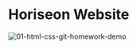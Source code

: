 # Horiseon Website
![01-html-css-git-homework-demo](https://user-images.githubusercontent.com/1414728/145940410-83cc55cc-4140-4f4b-aec5-2c6ba97fbf4f.png)
